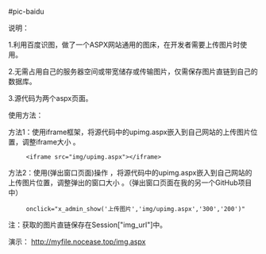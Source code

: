 #pic-baidu


说明：

1.利用百度识图，做了一个ASPX网站通用的图床，在开发者需要上传图片时使用。

2.无需占用自己的服务器空间或带宽储存或传输图片，仅需保存图片直链到自己的数据库。

3.源代码为两个aspx页面。



使用方法：
 
   方法1：使用iframe框架，将源代码中的upimg.aspx嵌入到自己网站的上传图片位置，调整iframe大小 。
 
         <iframe src="img/upimg.aspx"></iframe>
 
   方法2：使用(弹出窗口页面)操作 ，将源代码中的upimg.aspx嵌入到自己网站的上传图片位置，调整弹出的窗口大小 。（弹出窗口页面在我的另一个GitHub项目中）
 
         onclick="x_admin_show('上传图片','img/upimg.aspx','300','200')"
 
 
  注：获取的图片直链保存在Session["img_url"]中。

 
  

演示：
http://myfile.nocease.top/img.aspx
